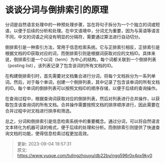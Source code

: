 # 谈谈分词与倒排索引的原理

分词是自然语言处理中的一种预处理步骤，旨在将句子拆分为一个个独立的词或短语，以便于后续的分析和处理。在中文语境中，分词尤为重要，因为与英语等语言不同，中文的词语之间没有明显的分隔符，需要通过算法进行自动切分。

倒排索引是一种索引方法，常用于信息检索系统。它与正排索引相反，正排索引是根据文档的ID获取对应的词，而倒排索引则是根据词获取对应的文档ID。具体来说，倒排索引是一个以词（term）为中心的结构，每个词都关联到一个倒排列表（posting list），该列表记录了包含该词的所有文档的ID。

在构建倒排索引时，首先需要对文档集合进行分词，将每个文档拆分为一系列单词。然后，对于每个单词，创建一个倒排列表，其中记录了包含该单词的所有文档的ID。每个单词的倒排列表可以按照文档ID的顺序存储，以便于后续的查询操作。

在查询过程中，根据查询词获取对应的倒排列表，然后对列表进行合并操作，以获取包含该查询词的所有文档。合并操作需要按照文档的排序顺序进行，因此需要在合并过程中对文档进行排序和筛选。

总之，分词和倒排索引是信息检索系统中的重要概念。通过分词，可以将自然语言文本转化为机器可读的格式，便于后续的处理和分析。而倒排索引则提供了快速查询文档的功能，使得信息检索过程更加高效。



> 更新: 2023-09-04 19:57:31  
> 原文: <https://www.yuque.com/tulingzhouyu/db22bv/ngg596r0x4px9ky0>
